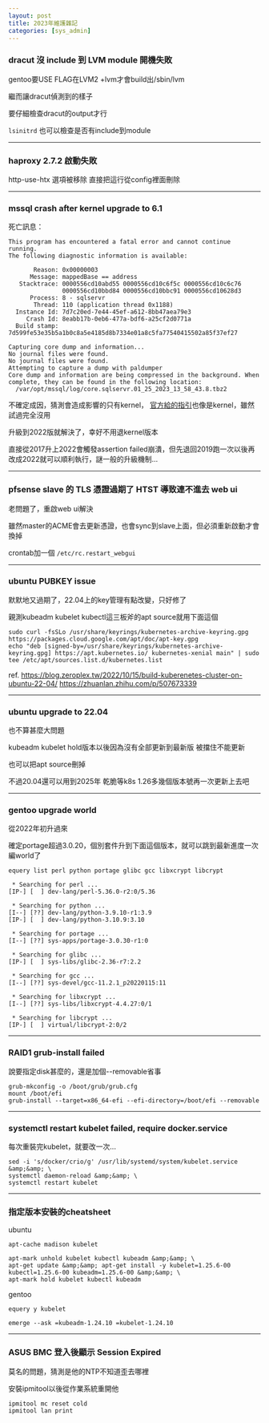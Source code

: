 ```yaml
---
layout: post
title: 2023年維護雜記
categories: [sys_admin]
---
```


### dracut 沒 include 到 LVM module 開機失敗

gentoo要USE FLAG在LVM2 +lvm才會build出/sbin/lvm

繼而讓dracut偵測到的樣子

要仔細檢查dracut的output才行

`lsinitrd` 也可以檢查是否有include到module

---

### haproxy 2.7.2 啟動失敗

http-use-htx 選項被移除 直接把這行從config裡面刪除

---

### mssql crash after kernel upgrade to 6.1

死亡訊息：

```
This program has encountered a fatal error and cannot continue running.
The following diagnostic information is available:

       Reason: 0x00000003
      Message: mappedBase == address
   Stacktrace: 0000556cd10abd55 0000556cd10c6f5c 0000556cd10c6c76
               0000556cd10bbd84 0000556cd10bbc91 0000556cd10628d3
      Process: 8 - sqlservr
       Thread: 110 (application thread 0x1188)
  Instance Id: 7d7c20ed-7e44-45ef-a612-8bb47aea79e3
     Crash Id: 8eabb17b-0eb6-477a-bdf6-a25cf2d0771a
  Build stamp: 7d599fe53e35b5a1b0c8a5e4185d8b7334e01a8c5fa77540415502a85f37ef27

Capturing core dump and information...
No journal files were found.
No journal files were found.
Attempting to capture a dump with paldumper
Core dump and information are being compressed in the background. When
complete, they can be found in the following location:
  /var/opt/mssql/log/core.sqlservr.01_25_2023_13_58_43.8.tbz2
```

不確定成因，猜測會造成影響的只有kernel，
[官方給的指引](https://learn.microsoft.com/en-us/troubleshoot/sql/linux/core-dump-rhel-7-4-run-mssql-conf)也像是kernel，雖然試過完全沒用

升級到2022版就解決了，幸好不用退kernel版本

直接從2017升上2022會觸發assertion failed崩潰，但先退回2019跑一次以後再改成2022就可以順利執行，謎一般的升級機制...

---

### pfsense slave 的 TLS 憑證過期了 HTST 導致連不進去 web ui

老問題了，重啟web ui解決

雖然master的ACME會去更新憑證，也會sync到slave上面，但必須重新啟動才會換掉

crontab加一個 `/etc/rc.restart_webgui`

---

### ubuntu PUBKEY issue

默默地又過期了，22.04上的key管理有點改變，只好修了

親測kubeadm kubelet kubectl這三板斧的apt source就用下面這個

```
sudo curl -fsSLo /usr/share/keyrings/kubernetes-archive-keyring.gpg https://packages.cloud.google.com/apt/doc/apt-key.gpg
echo "deb [signed-by=/usr/share/keyrings/kubernetes-archive-keyring.gpg] https://apt.kubernetes.io/ kubernetes-xenial main" | sudo tee /etc/apt/sources.list.d/kubernetes.list
```

ref.
https://blog.zeroplex.tw/2022/10/15/build-kuberenetes-cluster-on-ubuntu-22-04/
https://zhuanlan.zhihu.com/p/507673339

---

### ubuntu upgrade to 22.04

也不算甚麼大問題

kubeadm kubelet hold版本以後因為沒有全部更新到最新版 被擋住不能更新

也可以把apt source刪掉

不過20.04還可以用到2025年 乾脆等k8s 1.26多幾個版本號再一次更新上去吧

---

### gentoo upgrade world

從2022年初升過來

確定portage超過3.0.20，個別套件升到下面這個版本，就可以跳到最新進度一次編world了


```
equery list perl python portage glibc gcc libxcrypt libcrypt

 * Searching for perl ...
[IP-] [  ] dev-lang/perl-5.36.0-r2:0/5.36

 * Searching for python ...
[I--] [??] dev-lang/python-3.9.10-r1:3.9
[IP-] [  ] dev-lang/python-3.10.9:3.10

 * Searching for portage ...
[I--] [??] sys-apps/portage-3.0.30-r1:0

 * Searching for glibc ...
[IP-] [  ] sys-libs/glibc-2.36-r7:2.2

 * Searching for gcc ...
[I--] [??] sys-devel/gcc-11.2.1_p20220115:11

 * Searching for libxcrypt ...
[I--] [??] sys-libs/libxcrypt-4.4.27:0/1

 * Searching for libcrypt ...
[IP-] [  ] virtual/libcrypt-2:0/2
```

---

### RAID1 grub-install failed

說要指定disk甚麼的，還是加個--removable省事

```
grub-mkconfig -o /boot/grub/grub.cfg
mount /boot/efi
grub-install --target=x86_64-efi --efi-directory=/boot/efi --removable
```

---

### systemctl restart kubelet failed, require docker.service

每次重裝完kubelet，就要改一次...

```
sed -i 's/docker/crio/g' /usr/lib/systemd/system/kubelet.service &amp;&amp; \
systemctl daemon-reload &amp;&amp; \
systemctl restart kubelet
```

---

### 指定版本安裝的cheatsheet

ubuntu

```
apt-cache madison kubelet

apt-mark unhold kubelet kubectl kubeadm &amp;&amp; \
apt-get update &amp;&amp; apt-get install -y kubelet=1.25.6-00 kubectl=1.25.6-00 kubeadm=1.25.6-00 &amp;&amp; \
apt-mark hold kubelet kubectl kubeadm
```

gentoo

```
equery y kubelet

emerge --ask =kubeadm-1.24.10 =kubelet-1.24.10
```

---

### ASUS BMC 登入後顯示 Session Expired

莫名的問題，猜測是他的NTP不知道歪去哪裡

安裝ipmitool以後從作業系統重開他

```
ipmitool mc reset cold
ipmitool lan print
```

